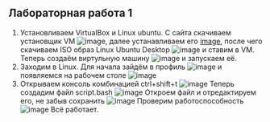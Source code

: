 ## Лабораторная работа 1 

1) Установливаем VirtualBox и Linux ubuntu. С сайта скачиваем установщик VM
  ![image](https://github.com/user-attachments/assets/949726d3-ba68-4e33-bbb9-97c1db21fb3e),
  далее устанавливаем его
  [image](https://github.com/user-attachments/assets/faf7d5d3-804f-4dd6-a656-a7731d99868f),
  после чего скачиваем ISO образ Linux Ubuntu Desktop
![image](https://github.com/user-attachments/assets/11c3563b-9da0-4589-be0a-8484d72fde70)
и ставим в VM. Теперь создаём виртульную машину
 ![image](https://github.com/user-attachments/assets/cfc60637-d4a0-4ade-89ca-c6e3fb4649f7)
 и запускаем её.
2) Заходим в Linux. Для начала зайдём в профиль
    ![image](https://github.com/user-attachments/assets/49145f49-820f-45ed-a5bf-fe185c8016c9)
    и появляемся на рабочем столе
   ![image](https://github.com/user-attachments/assets/3d856fdc-8615-493a-95bc-a067ae0a0f25)
3) Открываем консоль комбинацией ctrl+shift+t
   ![image](https://github.com/user-attachments/assets/3f411ad2-f7fd-4ab8-9223-214db9342396)
  Теперь создадим файл script.bash
   ![image](https://github.com/user-attachments/assets/d9d8fef4-12c0-4a84-a254-3f4637e95c36)
  Откроем файл и отредактируем его, не забыв сохранить
  ![image](https://github.com/user-attachments/assets/0868edd6-f7fa-41f9-a70c-4b7228bf2d75)
  Проверим работоспособность
  ![image](https://github.com/user-attachments/assets/e3a19668-1bb5-4605-a891-193f84fe1234)
  Всё работает.
